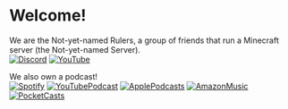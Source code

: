 # Welcome!
We are the Not-yet-named Rulers, a group of friends that run a Minecraft server (the Not-yet-named Server).\
[![Discord](https://img.shields.io/badge/Discord-%235865F2.svg?style=for-the-badge&logo=discord&logoColor=white)](https://discord.gg/TrBxrnzxtm)
[![YouTube](https://img.shields.io/badge/YouTube-%23FF0000.svg?style=for-the-badge&logo=YouTube&logoColor=white)](https://youtube.com/@nynsrulers)

We also own a podcast!\
[![Spotify](https://nathangathright.github.io/podcast-badges/badges/spotify-light.svg)](https://open.spotify.com/show/36NCLtRzpwFjxjO5iSr5hc)
[![YouTubePodcast](https://nathangathright.github.io/podcast-badges/badges/youtube-light.svg)](https://youtube.com/playlist?list=PLxBuoUwZKWnIgwiqkY8j6zn-TbBlLar7o&si=luR0feCAjxm5Z_LZ)
[![ApplePodcasts](https://nathangathright.github.io/podcast-badges/badges/apple-light.svg)](https://podcasts.apple.com/us/podcast/not-yet-named-rulers/id1803258975)
[![AmazonMusic](https://nathangathright.github.io/podcast-badges/badges/amazonmusic-light.svg)](https://music.amazon.com/podcasts/25ca7ce7-5d1c-4b90-9525-68f75c9fa529/not-yet-named-rulers)
[![PocketCasts](https://nathangathright.github.io/podcast-badges/badges/pocketcasts-light.svg)](https://pca.st/t82v2b6w)
